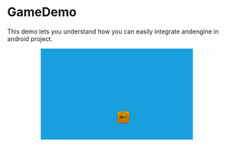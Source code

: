 # GameDemo


This demo lets you understand how you can easily integrate andengine in android project.

<p align="center">
  <img src="https://raw.githubusercontent.com/amitrai98/GameDemo/master/ezgif-4-6f1027061e.gif" width="350"/>
</p>


